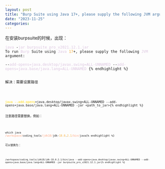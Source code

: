```yaml
---
layout: post
title: "Burp Suite using Java 17+, please supply the following JVM argument:  --add-opens=java.desktop/javax.swing=ALL-UNNAMED --add-opens=java.base/java"
date: "2023-11-25"
categories: 
---
```

<p>在安装burpsuite的时候，出现：</p>

<pre>
<code><span style="color:#dcc6e0">java </span>-<span style="color:#dcc6e0">jar </span><span style="color:#dcc6e0">burpsuite_pro_v2021.12.1.jar
</span>To run <span style="color:#dcc6e0">Burp </span>Suite using <span style="color:#dcc6e0">Java </span><span style="color:#f5ab35">17</span>+, please supply the following <span style="color:#dcc6e0">JVM </span>argument:

--<span style="color:#dcc6e0">add-opens=java.desktop/javax.swing=ALL-UNNAMED </span>--<span style="color:#dcc6e0">add-opens=java.base/java.lang=ALL-UNNAMED </span>{% endhighlight %}

<p>解决：需要设置路径</p>

<pre>
<code><span style="color:#ffd700">java --add-opens</span>=java.desktop/javax.swing=ALL-UNNAMED --add-opens=java.base/java.lang=ALL-UNNAMED -jar &lt;path_to_jar&gt;{% endhighlight %}

<p>注意路径需要替换，例如：</p>

<pre>
<code>which java
<span style="color:#ffa07a">/workspace/</span>coding_tools<span style="color:#ffa07a">/jdk18/</span>jdk-<span style="color:#f5ab35">18.0</span>.<span style="color:#f5ab35">2.1</span><span style="color:#ffa07a">/bin/</span>java{% endhighlight %}

<p>可以替换为：</p>

<pre>
<code>/workspace/coding_tools/jdk18/jdk-18.0.2.1/bin/java --add-opens=java.desktop/javax.swing=ALL-UNNAMED --add-opens=java.base/java.lang=ALL-UNNAMED -jar burpsuite_pro_v2021.12.1.jar{% endhighlight %}

<p>&nbsp;</p>

